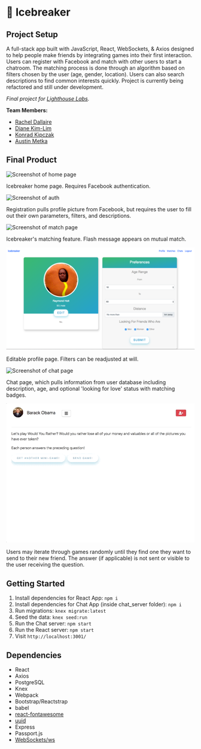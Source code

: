 # :penguin: Icebreaker

## Project Setup

A full-stack app built with JavaScript, React, WebSockets, & Axios designed to help people make friends by integrating games into their first interaction. Users can register with Facebook and match with other users to start a chatroom. The matching process is done through an algorithm based on filters chosen by the user (age, gender, location). Users can also search descriptions to find common interests quickly. Project is currently being refactored and still under development.

*Final project for [Lighthouse Labs](https://github.com/lighthouse-labs).*

**Team Members:**
- [Rachel Dallaire](https://github.com/racheldallaire)
- [Diane Kim-Lim](https://github.com/dkimlim)
- [Konrad Kipczak](https://github.com/surfman-k)
- [Austin Metka](https://github.com/AugustGit)

## Final Product

![Screenshot of home page](https://github.com/racheldallaire/icebreaker/blob/master/docs/home.gif)

Icebreaker home page. Requires Facebook authentication. 

![Screenshot of auth](https://github.com/racheldallaire/icebreaker/blob/master/docs/facebook-auth.gif)

Registration pulls profile picture from Facebook, but requires the user to fill out their own parameters, filters, and descriptions.

![Screenshot of match page](https://github.com/racheldallaire/icebreaker/blob/master/docs/matching.gif)

Icebreaker's matching feature. Flash message appears on mutual match.

![Screenshot of profile page](https://github.com/racheldallaire/icebreaker/blob/master/docs/Profile.png)

Editable profile page. Filters can be readjusted at will.

![Screenshot of chat page](https://github.com/racheldallaire/icebreaker/blob/master/docs/chats.gif)

Chat page, which pulls information from user database including description, age, and optional 'looking for love' status with matching badges.

![Screenshot of game feature](https://github.com/racheldallaire/icebreaker/blob/master/docs/games.gif)

Users may iterate through games randomly until they find one they want to send to their new friend. The answer (if applicable) is not sent or visible to the user receiving the question.

## Getting Started

1. Install dependencies for React App: `npm i`
2. Install dependencies for Chat App (inside chat_server folder): `npm i`
3. Run migrations: `knex migrate:latest`
4. Seed the data: `knex seed:run`
5. Run the Chat server: `npm start`
6. Run the React server: `npm start`
7. Visit `http://localhost:3001/`

## Dependencies

* React
* Axios
* PostgreSQL
* Knex
* Webpack
* Bootstrap/Reactstrap
* babel
* [react-fontawesome](https://github.com/FortAwesome/react-fontawesome)
* [uuid](https://github.com/kelektiv/node-uuid)
* Express
* Passport.js
* [WebSockets/ws](https://github.com/websockets/ws)

